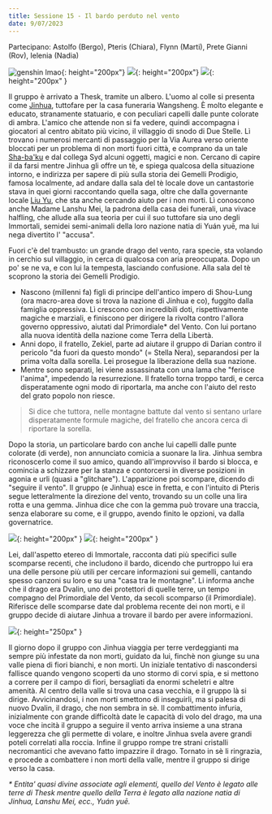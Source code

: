 ```yaml
---
title: Sessione 15 - Il bardo perduto nel vento
date: 9/07/2023
---
```

Partecipano: Astolfo (Bergo), Pteris (Chiara), Flynn (Marti), Prete Gianni (Rov), Ielenia (Nadia)

![genshin lmao](https://64.media.tumblr.com/f5eff543a3a22b3e657632c54daa0d79/9ffe5eefa00cc9b7-fd/s2048x3072/9581d258cb5505951f453dfa8efb3c778b1d86cd.pnj){: height="200px"} ![](https://pbs.twimg.com/media/E9OJxJeVIAQW9fT?format=jpg&name=medium){: height="200px"} ![](https://64.media.tumblr.com/6dcdc769131804e03f4743435db0c398/7211574e76cdc234-76/s2048x3072/3f96e9cd76b3143af632ea8b322410f8aeec3024.jpg){: height="200px" }

Il gruppo è arrivato a Thesk, tramite un albero. L'uomo al colle si presenta come [Jinhua](), tuttofare per la casa funeraria Wangsheng. È molto elegante e educato, stranamente statuario, e con peculiari capelli dalle punte colorate di ambra. L'amico che attende non si fa vedere, quindi accompagna i giocatori al centro abitato più vicino, il villaggio di snodo di Due Stelle. Lì trovano i numerosi mercanti di passaggio per la Via Aurea verso oriente bloccati per un problema di non morti fuori città, e comprano da un tale [Sha-ba'ku]() e dal collega Syd alcuni oggetti, magici e non. Cercano di capire il da farsi mentre Jinhua gli offre un tè, e spiega qualcosa della situazione intorno, e indirizza per sapere di più sulla storia dei Gemelli Prodigio, famosa localmente, ad andare dalla sala del tè locale dove un cantastorie stava in quei giorni raccontando quella saga, oltre che dalla governante locale [Liu Yu](), che sta anche cercando aiuto per i non morti. Lì conoscono anche Madame Lanshu Mei, la padrona della casa dei funerali, una vivace halfling, che allude alla sua teoria per cui il suo tuttofare sia uno degli Immortali, semidei semi-animali della loro nazione natia di Yuán yuē, ma lui nega divertito l' "accusa".


Fuori c'è del trambusto: un grande drago del vento, rara specie, sta volando in cerchio sul villaggio, in cerca di qualcosa con aria preoccupata. Dopo un po' se ne va, e con lui la tempesta, lasciando confusione. Alla sala del tè scoprono la storia dei Gemelli Prodigio.

- Nascono (millenni fa) figli di principe dell'antico impero di Shou-Lung (ora macro-area dove si trova la nazione di Jinhua e co), fuggito dalla famiglia oppressiva. Lì crescono con incredibili doti, rispettivamente magiche e marziali, e finiscono per dirigere la rivolta contro l'allora governo oppressivo, aiutati dal Primordiale* del Vento. Con lui portano alla nuova identità della nazione come Terra della Libertà.
- Anni dopo, il fratello, Zekiel, parte ad aiutare il gruppo di Darian contro il pericolo "da fuori da questo mondo" (= Stella Nera), separandosi per la prima volta dalla sorella. Lei prosegue la liberazione della sua nazione.
- Mentre sono separati, lei viene assassinata con una lama che "ferisce l'anima", impedendo la resurrezione. Il fratello torna troppo tardi, e cerca disperatamente ogni modo di riportarla, ma anche con l'aiuto del resto del grato popolo non riesce.

> Si dice che tuttora, nelle montagne battute dal vento si sentano urlare disperatamente formule magiche, del fratello che ancora cerca di riportare la sorella.

Dopo la storia, un particolare bardo con anche lui capelli dalle punte colorate (di verde), non annunciato comicia a suonare la lira. Jinhua sembra riconoscerlo come il suo amico, quando all'improvviso il bardo si blocca, e comincia a schizzare per la stanza e contorcersi in diverse posizioni in agonia e urli (quasi a "glitchare"). L'apparizione poi scompare, dicendo di "seguire il vento". Il gruppo (e Jinhua) esce in fretta, e con l'intuito di Pteris segue letteralmente la direzione del vento, trovando su un colle una lira rotta e una gemma. Jinhua dice che con la gemma può trovare una traccia, senza elaborare su come, e il gruppo, avendo finito le opzioni, va dalla governatrice.

![](https://64.media.tumblr.com/0d0791a82bd9f554677cb41a6251f55e/a0621009a83132a0-38/s500x750/b6f4bad4eabfd7978b1225ce7f52df9aaf45afbf.jpg){: height="200px" } ![](https://mir-s3-cdn-cf.behance.net/project_modules/max_3840/f7390d164940385.63ff2a7a0aff3.png){: height="200px" }

Lei, dall'aspetto etereo di Immortale, racconta dati più specifici sulle scomparse recenti, che includono il bardo, dicendo che purtroppo lui era una delle persone più utili per cercare informazioni sui gemelli, cantando spesso canzoni su loro e su una "casa tra le montagne". Li informa anche che il drago era Dvalin, uno dei protettori di quelle terre, un tempo compagno del Primordiale del Vento, da secoli scomparso (il Primordiale). Riferisce delle scomparse date dal problema recente dei non morti, e il gruppo decide di aiutare Jinhua a trovare il bardo per avere informazioni.

![](https://i.imgur.com/594jQ2I.png){: height="250px" }

Il giorno dopo il gruppo con Jinhua viaggia per terre verdeggianti ma sempre più infestate da non morti, guidato da lui, finchè non giunge su una valle piena di fiori bianchi, e non morti. Un iniziale tentativo di nascondersi fallisce quando vengono scoperti da uno stormo di corvi spia, e si mettono a correre per il campo di fiori, bersagliati da enormi scheletri e altre amenità. Al centro della valle si trova una casa vecchia, e il gruppo là si dirige. Avvicinandosi, i non morti smettono di inseguirli, ma si palesa di nuovo Dvalin, il drago, che non sembra in sè. Il combattimento infuria, inizialmente con grande difficoltà date le capacità di volo del drago, ma una voce che incità il gruppo a seguire il vento arriva insieme a una strana leggerezza che gli permette di volare, e inoltre Jinhua svela avere grandi poteli correlati alla roccia. Infine il gruppo rompe tre strani cristalli necromantici che avevano fatto impazzire il drago. Tornato in sè li ringrazia, e procede a combattere i non morti della valle, mentre il gruppo si dirige verso la casa.

*\* Entita' quasi divine associate agli elementi, quello del Vento è legato alle terre di Thesk mentre quello della Terra è legato alla nazione natia di Jinhua, Lanshu Mei, ecc., Yuán yuē.*